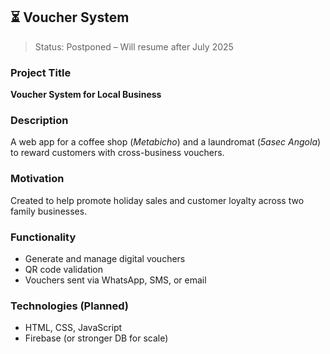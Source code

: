 ## ⏳ Voucher System

> Status: Postponed – Will resume after July 2025

### Project Title
**Voucher System for Local Business**

### Description
A web app for a coffee shop (*Metabicho*) and a laundromat (*5asec Angola*) to reward customers with cross-business vouchers.

### Motivation
Created to help promote holiday sales and customer loyalty across two family businesses.

### Functionality
- Generate and manage digital vouchers
- QR code validation
- Vouchers sent via WhatsApp, SMS, or email

### Technologies (Planned)
- HTML, CSS, JavaScript
- Firebase (or stronger DB for scale)
